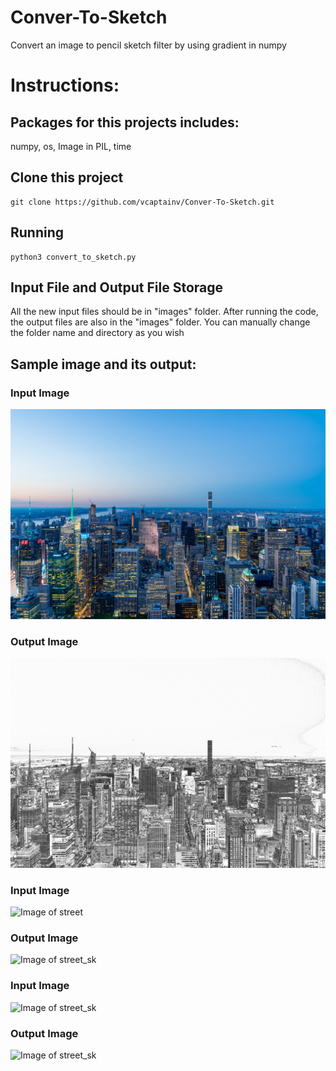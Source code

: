 # Conver-To-Sketch
Convert an image to pencil sketch filter by using gradient in numpy

# Instructions:
## Packages for this projects includes: 
numpy, os, Image in PIL, time

## Clone this project
``` python3
git clone https://github.com/vcaptainv/Conver-To-Sketch.git
```

## Running
``` python3
python3 convert_to_sketch.py
```
## Input File and Output File Storage
All the new input files should be in "images" folder.
After running the code, the output files are also in the "images" folder.
You can manually change the folder name and directory as you wish

## Sample image and its output:
### Input Image
![Image of NY](https://github.com/vcaptainv/Conver-To-Sketch/blob/master/images/tuan-nguyen-9lhg59wHMIA-unsplash.jpg)
### Output Image
![Image of NY_SK](https://github.com/vcaptainv/Conver-To-Sketch/blob/master/images/SK_tuan-nguyen-9lhg59wHMIA-unsplash.jpg)
### Input Image
![Image of street](https://github.com/vcaptainv/Conver-To-Sketch/blob/master/images/georgios-domouchtsidis-CIMx-ymiuiI-unsplash.jpg)
### Output Image
![Image of street_sk](https://github.com/vcaptainv/Conver-To-Sketch/blob/master/images/SK_georgios-domouchtsidis-CIMx-ymiuiI-unsplash.jpg)
### Input Image
![Image of street_sk](https://github.com/vcaptainv/Conver-To-Sketch/blob/master/images/quentin-lagache-bqk51Qh0oyc-unsplash.jpg)
### Output Image
![Image of street_sk](https://github.com/vcaptainv/Conver-To-Sketch/blob/master/images/SK_quentin-lagache-bqk51Qh0oyc-unsplash.jpg)
